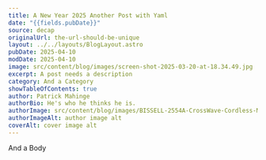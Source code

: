 ```yaml
---
title: A New Year 2025 Another Post with Yaml
date: "{{fields.pubDate}}"
source: decap
originalUrl: the-url-should-be-unique
layout: ../../layouts/BlogLayout.astro
pubDate: 2025-04-10
modDate: 2025-04-10
image: src/content/blog/images/screen-shot-2025-03-20-at-18.34.49.jpg
excerpt: A post needs a description
category: And a Category
showTableOfContents: true
author: Patrick Mahinge
authorBio: He's who he thinks he is.
authorImage: src/content/blog/images/BISSELL-2554A-CrossWave-Cordless-Max-All-in-One-Wet-Dry-Vacuum-Cleaner-and-Mop-for-Hard-Floor.jpg
authorImageAlt: author image alt
coverAlt: cover image alt
---
```

And a Body
